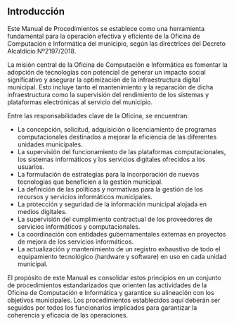 ## Introducción

Este Manual de Procedimientos se establece como una herramienta fundamental para la operación efectiva y eficiente de la Oficina de Computación e Informática del municipio, según las directrices del Decreto Alcaldicio Nº2197/2018. 

La misión central de la Oficina de Computación e Informática es fomentar la adopción de tecnologías con potencial de generar un impacto social significativo y asegurar la optimización de la infraestructura digital municipal. Esto incluye tanto el mantenimiento y la reparación de dicha infraestructura como la supervisión del rendimiento de los sistemas y plataformas electrónicas al servicio del municipio. 

Entre las responsabilidades clave de la Oficina, se encuentran:

- La concepción, solicitud, adquisición o licenciamiento de programas computacionales destinados a mejorar la eficiencia de las diferentes unidades municipales.
- La supervisión del funcionamiento de las plataformas computacionales, los sistemas informáticos y los servicios digitales ofrecidos a los usuarios.
- La formulación de estrategias para la incorporación de nuevas tecnologías que beneficien a la gestión municipal.
- La definición de las políticas y normativas para la gestión de los recursos y servicios informáticos municipales.
- La protección y seguridad de la información municipal alojada en medios digitales.
- La supervisión del cumplimiento contractual de los proveedores de servicios informáticos y computacionales.
- La coordinación con entidades gubernamentales externas en proyectos de mejora de los servicios informáticos.
- La actualización y mantenimiento de un registro exhaustivo de todo el equipamiento tecnológico (hardware y software) en uso en cada unidad municipal.

El propósito de este Manual es consolidar estos principios en un conjunto de procedimientos estandarizados que orienten las actividades de la Oficina de Computación e Informática y garantice su alineación con los objetivos municipales. Los procedimientos establecidos aquí deberán ser seguidos por todos los funcionarios implicados para garantizar la coherencia y eficacia de las operaciones.